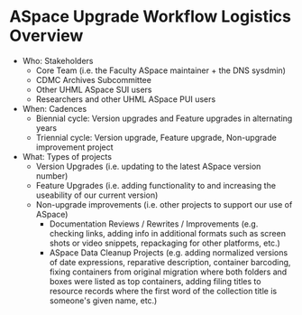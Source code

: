 # ASpace Upgrade Workflow Logistics Overview

- Who: Stakeholders
  - Core Team (i.e. the Faculty ASpace maintainer + the DNS sysdmin)
  - CDMC Archives Subcommittee
  - Other UHML ASpace SUI users
  - Researchers and other UHML ASpace PUI users
- When: Cadences
  - Biennial cycle: Version upgrades and Feature upgrades in alternating years
  - Triennial cycle: Version upgrade, Feature upgrade, Non-upgrade improvement project
- What: Types of projects
  - Version Upgrades (i.e. updating to the latest ASpace version number)
  - Feature Upgrades (i.e. adding functionality to and increasing the useability of our current version)
  - Non-upgrade improvements (i.e. other projects to support our use of ASpace)
    - Documentation Reviews / Rewrites / Improvements (e.g. checking links, adding info in additional formats such as screen shots or video snippets, repackaging for other platforms, etc.)
    - ASpace Data Cleanup Projects (e.g. adding normalized versions of date expressions, reparative description, container barcoding, fixing containers from original migration where both folders and boxes were listed as top containers, adding filing titles to resource records where the first word of the collection title is someone's given name, etc.)
